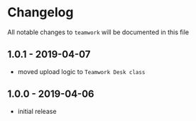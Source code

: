 # Changelog

All notable changes to `teamwork` will be documented in this file

## 1.0.1 - 2019-04-07
- moved upload logic to `Teamwork Desk class`


## 1.0.0 - 2019-04-06
- initial release
